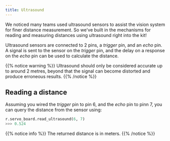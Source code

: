 ```yaml
---
title: Ultrasound
---
```


We noticed many teams used ultrasound sensors to assist the vision system for finer distance measurement. So we've built in the mechanisms for reading and measuring distances using ultrasound right into the kit!

Ultrasound sensors are connected to 2 pins, a _trigger_ pin, and an _echo_ pin. A signal is sent to the sensor on the _trigger_ pin, and the delay on a response on the _echo_ pin can be used to calculate the distance.

{{% notice warning %}}
Ultrasound should only be considered accurate up to around 2 metres, beyond that the signal can become distorted and produce erroneous results. 
{{% /notice %}}

## Reading a distance
Assuming you wired the _trigger_ pin to pin 6, and the _echo_ pin to pinn 7, you can query the distance from the sensor using:

```python
r.servo_board.read_ultrasound(6, 7)
>>> 0.524
```

{{% notice info %}}
The returned distance is in meters. 
{{% /notice %}}


